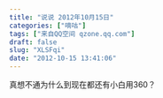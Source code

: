 ```yaml
---
title: "说说 2012年10月15日"
categories: ["嘀咕"]
tags: ["来自QQ空间 qzone.qq.com"]
draft: false
slug: "XLSFqi"
date: "2012-10-15 13:41:06"
---
```


真想不通为什么到现在都还有小白用360？
